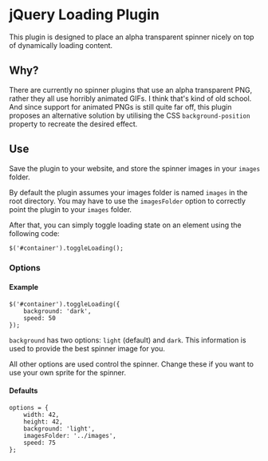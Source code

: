 # jQuery Loading Plugin

This plugin is designed to place an alpha transparent spinner nicely on top of dynamically loading content.

## Why?

There are currently no spinner plugins that use an alpha transparent PNG, rather they all use horribly animated GIFs. I think that's kind of old school. And since support for animated PNGs is still quite far off, this plugin proposes an alternative solution by utilising the CSS `background-position` property to recreate the desired effect.

## Use

Save the plugin to your website, and store the spinner images in your `images` folder.

By default the plugin assumes your images folder is named `images` in the root directory. You may have to use the `imagesFolder` option to correctly point the plugin to your `images` folder.

After that, you can simply toggle loading state on an element using the following code:

`$('#container').toggleLoading();`

### Options

#### Example

	$('#container').toggleLoading({
		background: 'dark',
		speed: 50
	});

`background` has two options: `light` (default) and `dark`. This information is used to provide the best spinner image for you.

All other options are used control the spinner. Change these if you want to use your own sprite for the spinner.

#### Defaults

	options = {
		width: 42,
		height: 42,
		background: 'light',
		imagesFolder: '../images',
		speed: 75
	};